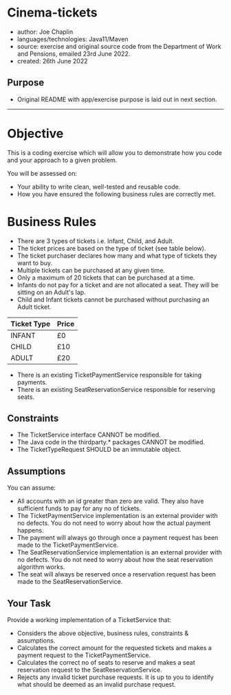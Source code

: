 # Cinema-tickets

- author: Joe Chaplin
- languages/technologies: Java11/Maven
- source: exercise and original source code from the Department of Work and Pensions, emailed 23rd June 2022.
- created: 26th June 2022

## Purpose
- Original README with app/exercise purpose is laid out in next section.

---

# Objective

This is a coding exercise which will allow you to demonstrate how you code and your approach to a given problem. 

You will be assessed on: 
- Your ability to write clean, well-tested and reusable code.
- How you have ensured the following business rules are correctly met.

# Business Rules

- There are 3 types of tickets i.e. Infant, Child, and Adult.
- The ticket prices are based on the type of ticket (see table below).
- The ticket purchaser declares how many and what type of tickets they want to buy.
- Multiple tickets can be purchased at any given time.
- Only a maximum of 20 tickets that can be purchased at a time.
- Infants do not pay for a ticket and are not allocated a seat. They will be sitting on an Adult's lap.
- Child and Infant tickets cannot be purchased without purchasing an Adult ticket.

|   Ticket Type    |     Price   |
| ---------------- | ----------- |
|    INFANT        |    £0       |
|    CHILD         |    £10      |
|    ADULT         |    £20      |

- There is an existing TicketPaymentService responsible for taking payments.
- There is an existing SeatReservationService responsible for reserving seats.

## Constraints

- The TicketService interface CANNOT be modified.
- The Java code in the thirdparty.* packages CANNOT be modified.
- The TicketTypeRequest SHOULD be an immutable object.

## Assumptions

You can assume:
- All accounts with an id greater than zero are valid. They also have sufficient funds to pay for any no of tickets.
- The TicketPaymentService implementation is an external provider with no defects. You do not need to worry about how the actual payment happens.
- The payment will always go through once a payment request has been made to the TicketPaymentService.
- The SeatReservationService implementation is an external provider with no defects. You do not need to worry about how the seat reservation algorithm works.
- The seat will always be reserved once a reservation request has been made to the SeatReservationService.


## Your Task

Provide a working implementation of a TicketService that:

- Considers the above objective, business rules, constraints & assumptions.
- Calculates the correct amount for the requested tickets and makes a payment request to the TicketPaymentService.  
- Calculates the correct no of seats to reserve and makes a seat reservation request to the SeatReservationService.  
- Rejects any invalid ticket purchase requests. It is up to you to identify what should be deemed as an invalid purchase request.

